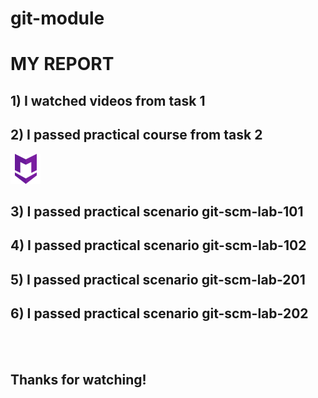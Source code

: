 # git-module
# MY REPORT
## 1) I watched videos from task 1 <br>
## 2) I passed practical course from task 2<br>
![task2](https://github.com/adam-p/markdown-here/raw/master/src/common/images/icon48.png "Task2")
## 3) I passed practical scenario git-scm-lab-101<br>

## 4) I passed practical scenario git-scm-lab-102<br>

## 5) I passed practical scenario git-scm-lab-201<br>

## 6) I passed practical scenario git-scm-lab-202<br>
<br>
<br>

## Thanks for watching!
